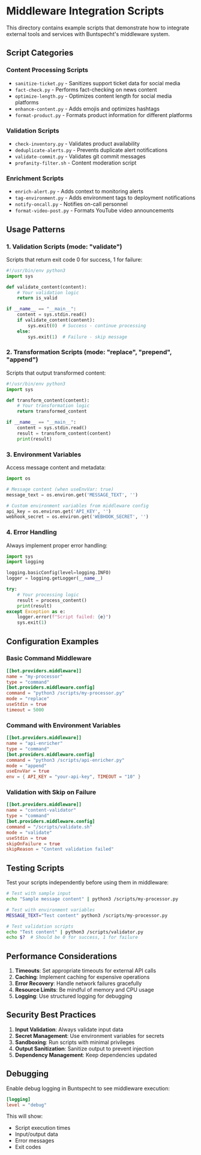 # Middleware Integration Scripts

This directory contains example scripts that demonstrate how to integrate external tools and services with Buntspecht's middleware system.

## Script Categories

### Content Processing Scripts
- `sanitize-ticket.py` - Sanitizes support ticket data for social media
- `fact-check.py` - Performs fact-checking on news content
- `optimize-length.py` - Optimizes content length for social media platforms
- `enhance-content.py` - Adds emojis and optimizes hashtags
- `format-product.py` - Formats product information for different platforms

### Validation Scripts
- `check-inventory.py` - Validates product availability
- `deduplicate-alerts.py` - Prevents duplicate alert notifications
- `validate-commit.py` - Validates git commit messages
- `profanity-filter.sh` - Content moderation script

### Enrichment Scripts
- `enrich-alert.py` - Adds context to monitoring alerts
- `tag-environment.py` - Adds environment tags to deployment notifications
- `notify-oncall.py` - Notifies on-call personnel
- `format-video-post.py` - Formats YouTube video announcements

## Usage Patterns

### 1. Validation Scripts (mode: "validate")
Scripts that return exit code 0 for success, 1 for failure:

```python
#!/usr/bin/env python3
import sys

def validate_content(content):
    # Your validation logic
    return is_valid

if __name__ == "__main__":
    content = sys.stdin.read()
    if validate_content(content):
        sys.exit(0)  # Success - continue processing
    else:
        sys.exit(1)  # Failure - skip message
```

### 2. Transformation Scripts (mode: "replace", "prepend", "append")
Scripts that output transformed content:

```python
#!/usr/bin/env python3
import sys

def transform_content(content):
    # Your transformation logic
    return transformed_content

if __name__ == "__main__":
    content = sys.stdin.read()
    result = transform_content(content)
    print(result)
```

### 3. Environment Variables
Access message content and metadata:

```python
import os

# Message content (when useEnvVar: true)
message_text = os.environ.get('MESSAGE_TEXT', '')

# Custom environment variables from middleware config
api_key = os.environ.get('API_KEY', '')
webhook_secret = os.environ.get('WEBHOOK_SECRET', '')
```

### 4. Error Handling
Always implement proper error handling:

```python
import sys
import logging

logging.basicConfig(level=logging.INFO)
logger = logging.getLogger(__name__)

try:
    # Your processing logic
    result = process_content()
    print(result)
except Exception as e:
    logger.error(f"Script failed: {e}")
    sys.exit(1)
```

## Configuration Examples

### Basic Command Middleware
```toml
[[bot.providers.middleware]]
name = "my-processor"
type = "command"
[bot.providers.middleware.config]
command = "python3 /scripts/my-processor.py"
mode = "replace"
useStdin = true
timeout = 5000
```

### Command with Environment Variables
```toml
[[bot.providers.middleware]]
name = "api-enricher"
type = "command"
[bot.providers.middleware.config]
command = "python3 /scripts/api-enricher.py"
mode = "append"
useEnvVar = true
env = { API_KEY = "your-api-key", TIMEOUT = "10" }
```

### Validation with Skip on Failure
```toml
[[bot.providers.middleware]]
name = "content-validator"
type = "command"
[bot.providers.middleware.config]
command = "/scripts/validate.sh"
mode = "validate"
useStdin = true
skipOnFailure = true
skipReason = "Content validation failed"
```

## Testing Scripts

Test your scripts independently before using them in middleware:

```bash
# Test with sample input
echo "Sample message content" | python3 /scripts/my-processor.py

# Test with environment variables
MESSAGE_TEXT="Test content" python3 /scripts/my-processor.py

# Test validation scripts
echo "Test content" | python3 /scripts/validator.py
echo $?  # Should be 0 for success, 1 for failure
```

## Performance Considerations

1. **Timeouts**: Set appropriate timeouts for external API calls
2. **Caching**: Implement caching for expensive operations
3. **Error Recovery**: Handle network failures gracefully
4. **Resource Limits**: Be mindful of memory and CPU usage
5. **Logging**: Use structured logging for debugging

## Security Best Practices

1. **Input Validation**: Always validate input data
2. **Secret Management**: Use environment variables for secrets
3. **Sandboxing**: Run scripts with minimal privileges
4. **Output Sanitization**: Sanitize output to prevent injection
5. **Dependency Management**: Keep dependencies updated

## Debugging

Enable debug logging in Buntspecht to see middleware execution:

```toml
[logging]
level = "debug"
```

This will show:
- Script execution times
- Input/output data
- Error messages
- Exit codes